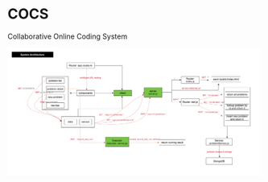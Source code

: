 # COCS
Collaborative Online Coding System 

![alt text](https://github.com/jgjiang/COCS/blob/master/coj-architecture.png)
